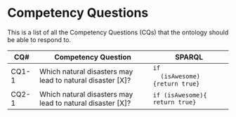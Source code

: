 # Competency Questions

This is a list of all the Competency Questions (CQs) that the ontology should be able to respond to.

CQ# | Competency Question | SPARQL
--- | ------------------- | ------
CQ1-1 | Which natural disasters may lead to natural disaster [X]? | `if`<br/>&nbsp;&nbsp;&nbsp;&nbsp;`(isAwesome)`<br/>`{return true}`
CQ2-1 | Which natural disasters may lead to natural disaster [X]? | `if (isAwesome){  return true}`

